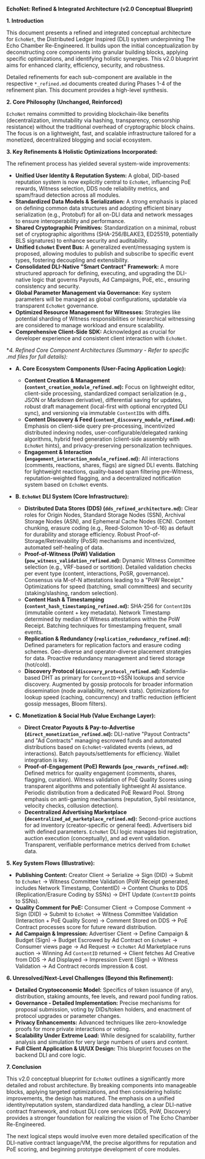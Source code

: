 **EchoNet: Refined & Integrated Architecture (v2.0 Conceptual Blueprint)**

**1. Introduction**

This document presents a refined and integrated conceptual architecture for `EchoNet`, the Distributed Ledger Inspired (DLI) system underpinning The Echo Chamber Re-Engineered. It builds upon the initial conceptualization by deconstructing core components into granular building blocks, applying specific optimizations, and identifying holistic synergies. This v2.0 blueprint aims for enhanced clarity, efficiency, security, and robustness.

Detailed refinements for each sub-component are available in the respective `*_refined.md` documents created during Phases 1-4 of the refinement plan. This document provides a high-level synthesis.

**2. Core Philosophy (Unchanged, Reinforced)**

`EchoNet` remains committed to providing blockchain-like benefits (decentralization, immutability via hashing, transparency, censorship resistance) without the traditional overhead of cryptographic block chains. The focus is on a lightweight, fast, and scalable infrastructure tailored for a monetized, decentralized blogging and social ecosystem.

**3. Key Refinements & Holistic Optimizations Incorporated:**

The refinement process has yielded several system-wide improvements:

*   **Unified User Identity & Reputation System:** A global, DID-based reputation system is now explicitly central to `EchoNet`, influencing PoE rewards, Witness selection, DDS node reliability metrics, and spam/fraud detection across all modules.
*   **Standardized Data Models & Serialization:** A strong emphasis is placed on defining common data structures and adopting efficient binary serialization (e.g., Protobuf) for all on-DLI data and network messages to ensure interoperability and performance.
*   **Shared Cryptographic Primitives:** Standardization on a minimal, robust set of cryptographic algorithms (SHA-256/BLAKE3, ED25519, potentially BLS signatures) to enhance security and auditability.
*   **Unified `EchoNet` Event Bus:** A generalized event/messaging system is proposed, allowing modules to publish and subscribe to specific event types, fostering decoupling and extensibility.
*   **Consolidated DLI-Native "Smart Contract" Framework:** A more structured approach for defining, executing, and upgrading the DLI-native logic that governs Payouts, Ad Campaigns, PoE, etc., ensuring consistency and security.
*   **Global Parameter Management via Governance:** Key system parameters will be managed as global configurations, updatable via transparent `EchoNet` governance.
*   **Optimized Resource Management for Witnesses:** Strategies like potential sharding of Witness responsibilities or hierarchical witnessing are considered to manage workload and ensure scalability.
*   **Comprehensive Client-Side SDK:** Acknowledged as crucial for developer experience and consistent client interaction with `EchoNet`.

**4. Refined Core Component Architectures (Summary - Refer to specific *.md files for full details):**

*   **A. Core Ecosystem Components (User-Facing Application Logic):**
    *   **Content Creation & Management (`content_creation_module_refined.md`):** Focus on lightweight editor, client-side processing, standardized compact serialization (e.g., JSON or Markdown derivative), differential saving for updates, robust draft management (local-first with optional encrypted DLI sync), and versioning via immutable `ContentID`s with diffs.
    *   **Content Discovery & Feed (`content_discovery_module_refined.md`):** Emphasis on client-side query pre-processing, incentivized distributed indexing nodes, user-configurable/delegated ranking algorithms, hybrid feed generation (client-side assembly with `EchoNet` hints), and privacy-preserving personalization techniques.
    *   **Engagement & Interaction (`engagement_interaction_module_refined.md`):** All interactions (comments, reactions, shares, flags) are signed DLI events. Batching for lightweight reactions, quality-based spam filtering pre-Witness, reputation-weighted flagging, and a decentralized notification system based on `EchoNet` events.

*   **B. `EchoNet` DLI System (Core Infrastructure):**
    *   **Distributed Data Stores (DDS) (`dds_refined_architecture.md`):** Clear roles for Origin Nodes, Standard Storage Nodes (SSN), Archival Storage Nodes (ASN), and Ephemeral Cache Nodes (ECN). Content chunking, erasure coding (e.g., Reed-Solomon 10-of-16) as default for durability and storage efficiency. Robust Proof-of-Storage/Retrievability (PoSR) mechanisms and incentivized, automated self-healing of data.
    *   **Proof-of-Witness (PoW) Validation (`pow_witness_validation_refined.md`):** Dynamic Witness Committee selection (e.g., VRF-based or sortition). Detailed validation checks per event type (content, interactions, PoSR, governance). Consensus via M-of-N attestations leading to a "PoW Receipt." Optimizations for speed (batching, small committees) and security (staking/slashing, random selection).
    *   **Content Hash & Timestamping (`content_hash_timestamping_refined.md`):** SHA-256 for `ContentID`s (immutable content + key metadata). Network Timestamp determined by median of Witness attestations within the PoW Receipt. Batching techniques for timestamping frequent, small events.
    *   **Replication & Redundancy (`replication_redundancy_refined.md`):** Defined parameters for replication factors and erasure coding schemes. Geo-diverse and operator-diverse placement strategies for data. Proactive redundancy management and tiered storage (hot/cold).
    *   **Discovery Protocol (`discovery_protocol_refined.md`):** Kademlia-based DHT as primary for `ContentID`->SSN lookups and service discovery. Augmented by gossip protocols for broader information dissemination (node availability, network stats). Optimizations for lookup speed (caching, concurrency) and traffic reduction (efficient gossip messages, Bloom filters).

*   **C. Monetization & Social Hub (Value Exchange Layer):**
    *   **Direct Creator Payouts & Pay-to-Advertise (`direct_monetization_refined.md`):** DLI-native "Payout Contracts" and "Ad Contracts" managing escrowed funds and automated distributions based on `EchoNet`-validated events (views, ad interactions). Batch payouts/settlements for efficiency. Wallet integration is key.
    *   **Proof-of-Engagement (PoE) Rewards (`poe_rewards_refined.md`):** Defined metrics for quality engagement (comments, shares, flagging, curation). Witness validation of PoE Quality Scores using transparent algorithms and potentially lightweight AI assistance. Periodic distribution from a dedicated PoE Reward Pool. Strong emphasis on anti-gaming mechanisms (reputation, Sybil resistance, velocity checks, collusion detection).
    *   **Decentralized Advertising Marketplace (`decentralized_ad_marketplace_refined.md`):** Second-price auctions for ad inventory (creator-specific or general feed). Advertisers bid with defined parameters. `EchoNet` DLI logic manages bid registration, auction execution (conceptually), and ad event validation. Transparent, verifiable performance metrics derived from `EchoNet` data.

**5. Key System Flows (Illustrative):**

*   **Publishing Content:** Creator Client -> Serialize -> Sign (DID) -> Submit to `EchoNet` -> Witness Committee Validation (PoW Receipt generated, includes Network Timestamp, ContentID) -> Content Chunks to DDS (Replication/Erasure Coding by SSNs) -> DHT Update (`ContentID` points to SSNs).
*   **Quality Comment for PoE:** Consumer Client -> Compose Comment -> Sign (DID) -> Submit to `EchoNet` -> Witness Committee Validation (Interaction + PoE Quality Score) -> Comment Stored on DDS -> PoE Contract processes score for future reward distribution.
*   **Ad Campaign & Impression:** Advertiser Client -> Define Campaign & Budget (Sign) -> Budget Escrowed by Ad Contract on `EchoNet` -> Consumer views page -> Ad Request -> `EchoNet` Ad Marketplace runs auction -> Winning Ad `ContentID` returned -> Client fetches Ad Creative from DDS -> Ad Displayed -> Impression Event (Sign) -> Witness Validation -> Ad Contract records impression & cost.

**6. Unresolved/Next-Level Challenges (Beyond this Refinement):**

*   **Detailed Cryptoeconomic Model:** Specifics of token issuance (if any), distribution, staking amounts, fee levels, and reward pool funding ratios.
*   **Governance - Detailed Implementation:** Precise mechanisms for proposal submission, voting by DIDs/token holders, and enactment of protocol upgrades or parameter changes.
*   **Privacy Enhancements:** Advanced techniques like zero-knowledge proofs for more private interactions or voting.
*   **Scalability Under Extreme Load:** While designed for scalability, further analysis and simulation for very large numbers of users and content.
*   **Full Client Application & UI/UX Design:** This blueprint focuses on the backend DLI and core logic.

**7. Conclusion**

This v2.0 conceptual blueprint for `EchoNet` outlines a significantly more detailed and robust architecture. By breaking components into manageable blocks, applying targeted optimizations, and then considering holistic improvements, the design has matured. The emphasis on a unified identity/reputation system, standardized data handling, a clear DLI-native contract framework, and robust DLI core services (DDS, PoW, Discovery) provides a stronger foundation for realizing the vision of The Echo Chamber Re-Engineered.

The next logical steps would involve even more detailed specification of the DLI-native contract language/VM, the precise algorithms for reputation and PoE scoring, and beginning prototype development of core modules.
